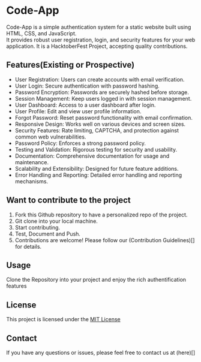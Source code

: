 # Code-App
Code-App is a simple authentication system for a static website built using HTML, CSS, and JavaScript.<br> It provides robust user registration, login, and security features for your web application. It is a HacktoberFest Project, accepting quality contributions.


## Features(Existing or Prospective)

- User Registration: Users can create accounts with email verification.
- User Login: Secure authentication with password hashing.
- Password Encryption: Passwords are securely hashed before storage.
- Session Management: Keep users logged in with session management.
- User Dashboard: Access to a user dashboard after login.
- User Profile: Edit and view user profile information.
- Forgot Password: Reset password functionality with email confirmation.
- Responsive Design: Works well on various devices and screen sizes.
- Security Features: Rate limiting, CAPTCHA, and protection against common web vulnerabilities.
- Password Policy: Enforces a strong password policy.
- Testing and Validation: Rigorous testing for security and usability.
- Documentation: Comprehensive documentation for usage and maintenance.
- Scalability and Extensibility: Designed for future feature additions.
- Error Handling and Reporting: Detailed error handling and reporting mechanisms.

## Want to contribute to the project

1. Fork this Github repository to have a personalized repo of the project.
2. Git clone into your local machine.
3. Start contributing.
4. Test, Document and Push.
5. Contributions are welcome! Please follow our (Contribution Guidelines)[] for details.

## Usage

Clone the Repository into your project and enjoy the rich authentification features

## License

This project is licensed under the [MIT License](https://opensource.org/license/mit/)

## Contact

If you have any questions or issues, please feel free to contact us at (here)[]
